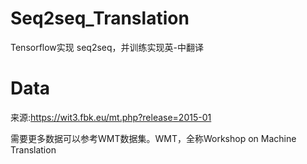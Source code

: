 # Seq2seq_Translation
Tensorflow实现 seq2seq，并训练实现英-中翻译

# Data
来源:https://wit3.fbk.eu/mt.php?release=2015-01

需要更多数据可以参考WMT数据集。WMT，全称Workshop on Machine Translation


